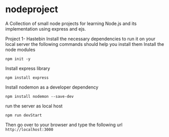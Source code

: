 # nodeproject

A Collection of small node projects for learning Node.js and its implementation using express and ejs.


Project 1- Hastebin 
Install the necessary dependencies to run it on your local server
the following commands should help you install them
Install the node modules

`npm init -y`

Install express library

`npm install express`

Install nodemon as a developer dependency

`npm install nodemon --save-dev`

run the server as local host

`npm run devStart`

Then go over to your browser and type the following url
`http://localhost:3000`
